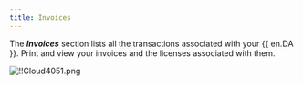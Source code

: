 ```yaml
---
title: Invoices
---
```

The ***Invoices*** section lists all the transactions associated with your {{ en.DA }}. Print and view your invoices and the licenses associated with them.  

![!!Cloud4051.png](https://webdevolutions.azureedge.net/docs/en/cloud/Cloud4051.png) 
